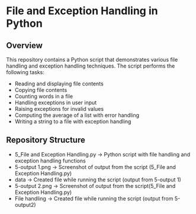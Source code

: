 # File and Exception Handling in Python

## Overview
This repository contains a Python script that demonstrates various file handling and exception handling techniques. The script performs the following tasks:
- Reading and displaying file contents
- Copying file contents
- Counting words in a file
- Handling exceptions in user input
- Raising exceptions for invalid values
- Computing the average of a list with error handling
- Writing a string to a file with exception handling

## Repository Structure
- 5_File and Exception Handling.py -> Python script with file handling and exception handling functions
- 5-output 1.png -> Screenshot of output from the script (5_File and Exception Handling.py)
- data -> Created file while running the script (output from 5-output 1)
- 5-output 2.png -> Screenshot of output from the script(5_File and Exception Handling.py)
- File handling -> Created file while running the script (output from 5-output2)
